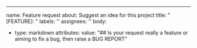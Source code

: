 ---
name: Feature request
about: Suggest an idea for this project
title: "[FEATURE]: "
labels: ''
assignees: ''
body:
- type: markdown
  attributes:
    value: "## Is your request really a feature or aiming to fix a bug, then raise a BUG REPORT"
